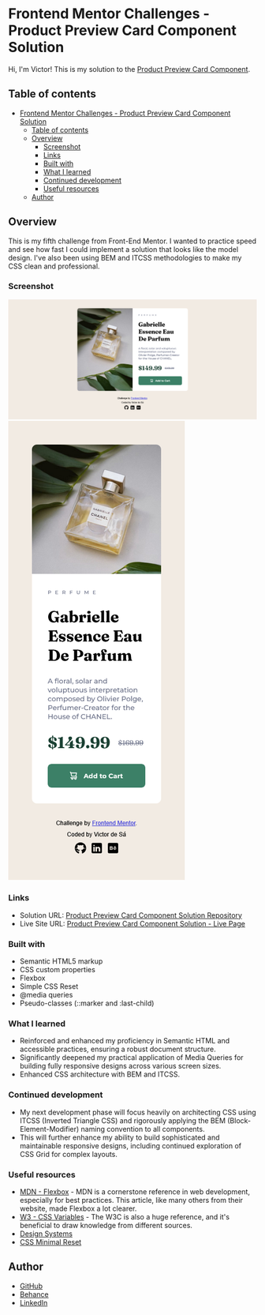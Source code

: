 # Frontend Mentor Challenges - Product Preview Card Component Solution

Hi, I'm Victor!
This is my solution to the [Product Preview Card Component](https://www.frontendmentor.io/challenges/product-preview-card-component-GO7UmttRfa).

## Table of contents

- [Frontend Mentor Challenges - Product Preview Card Component Solution](#frontend-mentor-challenges---product-preview-card-component-solution)
  - [Table of contents](#table-of-contents)
  - [Overview](#overview)
    - [Screenshot](#screenshot)
    - [Links](#links)
    - [Built with](#built-with)
    - [What I learned](#what-i-learned)
    - [Continued development](#continued-development)
    - [Useful resources](#useful-resources)
  - [Author](#author)

## Overview

This is my fifth challenge from Front-End Mentor. I wanted to practice speed and see how fast I could implement a solution that looks like the model design. I've also been using BEM and ITCSS methodologies to make my CSS clean and professional.

### Screenshot

![Desktop screenshot](./screenshots-solutions/desktop-solution.png)
![Mobile screeshot](./screenshots-solutions/mobile-solution.png)

### Links

- Solution URL: [Product Preview Card Component Solution Repository](https://github.com/victorudesa/frontend-mentor-challenges/tree/main/05-product-preview-card-component/)
- Live Site URL: [Product Preview Card Component Solution - Live Page](https://victorudesa.github.io/frontend-mentor-challenges/05-product-preview-card-component/)

### Built with

- Semantic HTML5 markup
- CSS custom properties
- Flexbox
- Simple CSS Reset
- @media queries
- Pseudo-classes (::marker and :last-child)

### What I learned

* Reinforced and enhanced my proficiency in Semantic HTML and accessible practices, ensuring a robust document structure.
* Significantly deepened my practical application of Media Queries for building fully responsive designs across various screen sizes.
* Enhanced CSS architecture with BEM and ITCSS.

### Continued development

* My next development phase will focus heavily on architecting CSS using ITCSS (Inverted Triangle CSS) and rigorously applying the BEM (Block-Element-Modifier) naming convention to all components.
* This will further enhance my ability to build sophisticated and maintainable responsive designs, including continued exploration of CSS Grid for complex layouts.

### Useful resources

- [MDN - Flexbox](https://developer.mozilla.org/en-US/docs/Learn_web_development/Core/CSS_layout/Flexbox) - MDN is a cornerstone reference in web development, especially for best practices. This article, like many others from their website, made Flexbox a lot clearer.
- [W3 - CSS Variables](https://www.w3schools.com/css/css3_variables.asp) - The W3C is also a huge reference, and it's beneficial to draw knowledge from different sources.
- [Design Systems](https://www.designsystems.com/)
- [CSS Minimal Reset](https://www.digitalocean.com/community/tutorials/css-minimal-css-reset)

## Author

- [GitHub](https://github.com/victorudesa)
- [Behance](https://www.behance.net/victorurdesa)
- [LinkedIn](https://www.linkedin.com/in/victorudesa/)